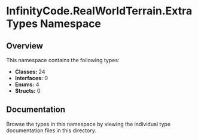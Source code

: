 # InfinityCode.RealWorldTerrain.ExtraTypes Namespace

## Overview

This namespace contains the following types:

- **Classes:** 24
- **Interfaces:** 0
- **Enums:** 4
- **Structs:** 0

## Documentation

Browse the types in this namespace by viewing the individual type documentation files in this directory.

